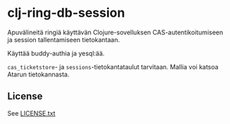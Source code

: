 # clj-ring-db-session

Apuvälineitä ringiä käyttävän Clojure-sovelluksen CAS-autentikoitumiseen ja session
tallentamiseen tietokantaan.

Käyttää buddy-authia ja yesql:ää.

`cas_ticketstore`- ja `sessions`-tietokantataulut tarvitaan. Mallia voi katsoa Atarun tietokannasta.

## License

See [LICENSE.txt](LICENSE.txt)
